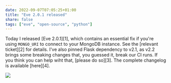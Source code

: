 ```yaml
---
date: 2022-09-07T07:05:25+01:00
title: "Eve 2.0.1 released"
share: false
tags: ["eve", "open-source", "python"]
---
```

Today I released [Eve 2.0.1][1], which contains an essential fix if you're
using `MONGO_URI` to connect to your MongoDB instance. See the [relevant
ticket][2] for details. I've also pinned Flask dependency to v2.1, as v2.2
brings some breaking changes that, you guessed it, break our CI runs. If you
think you can help wiht that, [please do so][3]. The complete changelog is
available [here][4].

![](/images/eve-2.0.1.png)

